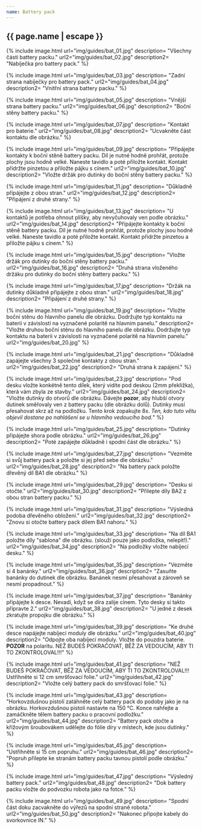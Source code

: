 ```yaml
---
name: Battery pack
---
```

## {{ page.name | escape }}
{% include image.html
    url="img/guides/bat_01.jpg"
    description=
        "Všechny části battery packu."
    url2="img/guides/bat_02.jpg"
    description2=
        "Nabíječka pro battery pack."
%}

{% include image.html
    url="img/guides/bat_03.jpg"
    description=
        "Zadní strana nabíječky pro battery pack."
    url2="img/guides/bat_04.jpg"
    description2=
        "Vnitřní strana battery packu."
%}

{% include image.html
    url="img/guides/bat_05.jpg"
    description=
        "Vnější strana battery packu."
    url2="img/guides/bat_06.jpg"
    description2=
        "Boční stěny battery packu."
%}

{% include image.html
    url="img/guides/bat_07.jpg"
    description=
        "Kontakt pro baterie."
    url2="img/guides/bat_08.jpg"
    description2=
        "Ucvakněte část kontaktu dle obrázku."
%}

{% include image.html
    url="img/guides/bat_09.jpg"
    description=
        "Připájejte kontakty k boční stěně battery packu. Díl je nutné hodně prohřát, protože plochy jsou hodně velké. Naneste tavidlo a poté přiložte kontakt. Kontakt přidržte pinzetou a přiložte pájku s cínem."
    url2="img/guides/bat_10.jpg"
    description2=
        "Vložte držák pro dutinky do boční stěny battery packu."
%}

{% include image.html
    url="img/guides/bat_11.jpg"
    description=
        "Důkladně připájejte z obou stran."
    url2="img/guides/bat_12.jpg"
    description2=
        "Připájení z druhé strany."
%}

{% include image.html
    url="img/guides/bat_13.jpg"
    description=
        "U kontaktů je potřeba ohnout plíšky, aby nevyčuhovaly ven podle obrázku."
    url2="img/guides/bat_14.jpg"
    description2=
        "Připájejte kontakty k boční stěně battery packu. Díl je nutné hodně prohřát, protože plochy jsou hodně velké. Naneste tavidlo a poté přiložte kontakt. Kontakt přidržte pinzetou a přiložte pájku s cínem."
%}

{% include image.html
    url="img/guides/bat_15.jpg"
    description=
        "Vložte držák pro dutinky do boční stěny battery packu."
    url2="img/guides/bat_16.jpg"
    description2=
        "Druhá strana vloženého držáku pro dutinky do boční stěny battery packu."
%}

{% include image.html
    url="img/guides/bat_17.jpg"
    description=
        "Držák na dutinky důkladně připájejte z obou stran."
    url2="img/guides/bat_18.jpg"
    description2=
        "Připájení z druhé strany."
%}

{% include image.html
    url="img/guides/bat_19.jpg"
    description=
        "Vložte boční stěnu do hlavního panelu dle obrázku. Dodržujte typ kontaktu na baterii v závislosti na vyznačené polaritě na hlavním panelu."
    description2=
        "Vložte druhou boční stěnu do hlavního panelu dle obrázku. Dodržujte typ kontaktu na baterii v závislosti na vyznačené polaritě na hlavním panelu."
    url2="img/guides/bat_20.jpg"
%}

{% include image.html
    url="img/guides/bat_21.jpg"
    description=
        "Důkladně zapájejte všechny 3 společné kontakty z obou stran."
    url2="img/guides/bat_22.jpg"
    description2=
        "Druhá strana k zapájení."
%}

{% include image.html
    url="img/guides/bat_23.jpg"
    description=
        "Pod desku vložte konkétně tento dílek, který vidíte pod deskou (2mm překližka), která vám zbyla ze stavby."
    url2="img/guides/bat_24.jpg"
    description2=
        "Vložte dutinky do otvorů dle obrázku. Dávejte **pozor**, aby hlubší otvory dutinek směřovaly ven z battery packu (dle obrázku dolů). Dutinky musí přesahovat skrz až na podložku. Tento krok zopakujte 8x.  _Ten, kdo tuto větu objevil dostane po nahlášení se u hlavního vedoucího bod._"
%}

{% include image.html
    url="img/guides/bat_25.jpg"
    description=
        "Dutinky připájejte shora podle obrázku."
    url2="img/guides/bat_26.jpg"
    description2=
        "Poté zapájejte důkladně i spodní část dle obrázku."
%}

{% include image.html
    url="img/guides/bat_27.jpg"
    description=
        "Vezměte si svůj battery pack a položte si jej před sebe dle obrázku."
    url2="img/guides/bat_28.jpg"
    description2=
        "Na battery pack položte dřevěný díl BA1 dle obrázku."
%}

{% include image.html
    url="img/guides/bat_29.jpg"
    description=
        "Desku si otočte."
    url2="img/guides/bat_30.jpg"
    description2=
        "Přilepte díly BA2 z obou stran battery packu."
%}

{% include image.html
    url="img/guides/bat_31.jpg"
    description=
        "Výsledná podoba dřevěného obložení."
    url2="img/guides/bat_32.jpg"
    description2=
        "Znovu si otočte battery pack dílem BA1 nahoru."
%}

{% include image.html
    url="img/guides/bat_33.jpg"
    description=
        "Na díl BA1 položte díly \"sablona\" dle obrázku. (slouží pouze jako podložka, nelepit!)."
    url2="img/guides/bat_34.jpg"
    description2=
        "Na podložky vložte nabíjecí desku."
%}

{% include image.html
    url="img/guides/bat_35.jpg"
    description=
        "Vezměte si 4 banánky."
    url2="img/guides/bat_36.jpg"
    description2=
        "Zasuňte banánky do dutinek dle obrázku. Banánek nesmí přesahovat a zároveň se nesmí propadnout."
%}

{% include image.html
    url="img/guides/bat_37.jpg"
    description=
        "Banánky připájejte k desce. Nevadí, když se díra zalije cínem. Tyto desky si takto připravte 2."
    url2="img/guides/bat_38.jpg"
    description2=
        "U jedné z desek zkratujte propojku dle obrázku."
%}

{% include image.html
    url="img/guides/bat_39.jpg"
    description=
        "Ke druhé desce napájejte nabíjecí moduly dle obrázku."
    url2="img/guides/bat_40.jpg"
    description2=
        "Odpojte oba nabíjecí moduly. Vložte do pouzdra baterie. **POZOR** na polaritu. NEŽ BUDEŠ POKRAČOVAT, BĚŽ ZA VEDOUCÍM, ABY TI TO ZKONTROLOVAL!!!"
%}

{% include image.html
    url="img/guides/bat_41.jpg"
    description=
        "NEŽ BUDEŠ POKRAČOVAT, BĚŽ ZA VEDOUCÍM, ABY TI TO ZKONTROLOVAL!!! Ustřihněte si 12 cm smršťovací folie."
    url2="img/guides/bat_42.jpg"
    description2=
        "Vložte celý battery pack do smršťovací folie."
%}

{% include image.html
    url="img/guides/bat_43.jpg"
    description=
        "Horkovzdušnou pistolí zatáhněte celý battery pack do podoby jako je na obrázku. Horkovzdušnou pistoli nastavte na 150 °C. Konce nahřejte a zamáčkněte tělem battery packu o pracovní podložku."
    url2="img/guides/bat_44.jpg"
    description2=
        "Battery pack otočte a křížovým šroubovákem udělejte do fólie díry v místech, kde jsou dutinky."
%}

{% include image.html
    url="img/guides/bat_45.jpg"
    description=
        "Ustřihněte si 15 cm popruhu."
    url2="img/guides/bat_46.jpg"
    description2=
        "Popruh přilepte ke stranám battery packu tavnou pistolí podle obrázku."
%}

{% include image.html
    url="img/guides/bat_47.jpg"
    description=
        "Výsledný battery pack."
    url2="img/guides/bat_48.jpg"
    description2=
        "Dok battery packu vložte do podvozku robota jako na fotce."
%}

{% include image.html
    url="img/guides/bat_49.jpg"
    description=
        "Spodní část doku zacvakněte do výřezů na spodní straně robota."
    url2="img/guides/bat_50.jpg"
    description2=
        "Nakonec připojte kabely do svorkovnice IN."
%}